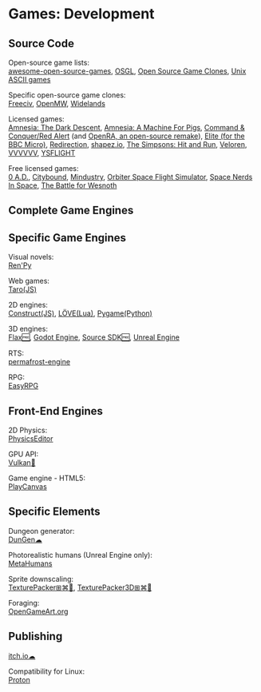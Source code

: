 # Games: Development

## Source Code

Open-source game lists:  
[awesome-open-source-games](https://github.com/michelpereira/awesome-open-source-games),
[OSGL](https://trilarion.github.io/opensourcegames/),
[Open Source Game Clones](https://osgameclones.com/),
[Unix ASCII games](https://github.com/ligurio/awesome-ttygames)

Specific open-source game clones:  
[Freeciv](https://www.freeciv.org/),
[OpenMW](https://gitlab.com/OpenMW/openmw),
[Widelands](https://www.widelands.org/)

Licensed games:  
[Amnesia: The Dark Descent](https://github.com/FrictionalGames/AmnesiaTheDarkDescent),
[Amnesia: A Machine For Pigs](https://github.com/FrictionalGames/AmnesiaAMachineForPigs),
[Command & Conquer/Red Alert](https://github.com/electronicarts/CnC_Remastered_Collection) (and [OpenRA, an open-source remake](https://www.openra.net/)),
[Elite (for the BBC Micro)](https://www.bbcelite.com/),
[Redirection](https://github.com/dan200/Redirection),
[shapez.io](https://github.com/tobspr/shapez.io),
[The Simpsons: Hit and Run](https://github.com/Svxy/The-Simpsons-Hit-and-Run),
[Veloren](https://veloren.net/),
[VVVVVV](https://github.com/TerryCavanagh/vvvvvv),
[YSFLIGHT](https://ysflight.org/)

Free licensed games:  
[0 A.D.](https://play0ad.com/game-info/project-overview/),
[Citybound](https://aeplay.org/citybound),
[Mindustry](https://mindustrygame.github.io/),
[Orbiter Space Flight Simulator](https://github.com/orbitersim/orbiter),
[Space Nerds In Space](https://smcameron.github.io/space-nerds-in-space/),
[The Battle for Wesnoth](https://www.wesnoth.org/)

## Complete Game Engines

## Specific Game Engines

Visual novels:  
[Ren'Py](https://www.renpy.org/)

Web games:  
[Taro(JS)](https://www.echou.xyz/taro/)

2D engines:  
[Construct(JS)](https://www.construct.net/en),
[LÖVE(Lua)](https://love2d.org/),
[Pygame(Python)](https://www.pygame.org/)

3D engines:  
[Flax🆓](https://flaxengine.com/),
[Godot Engine](https://godotengine.org/),
[Source SDK🆓](https://developer.valvesoftware.com/wiki/SDK_Installation),
[Unreal Engine](https://www.unrealengine.com/)

RTS:  
[permafrost-engine](https://github.com/eduard-permyakov/permafrost-engine)

RPG:  
[EasyRPG](https://easyrpg.org/)

## Front-End Engines

2D Physics:  
[PhysicsEditor](https://www.codeandweb.com/physicseditor)

GPU API:  
[Vulkan🔌](https://www.khronos.org/vulkan/)

Game engine - HTML5:  
[PlayCanvas](https://playcanvas.com/)

## Specific Elements

Dungeon generator:  
[DunGen☁](https://dungen.app/dungen/)

Photorealistic humans (Unreal Engine only):  
[MetaHumans](https://www.unrealengine.com/en-US/digital-humans)

Sprite downscaling:  
[TexturePacker⊞⌘🐧](https://www.codeandweb.com/texturepacker),
[TexturePacker3D⊞⌘🐧](https://www.codeandweb.com/texturepacker3d)

Foraging:  
[OpenGameArt.org](https://opengameart.org/)

## Publishing

[itch.io☁](https://itch.io/)

Compatibility for Linux:  
[Proton](https://github.com/ValveSoftware/Proton)
